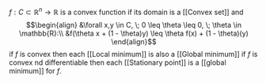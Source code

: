 $f: C \subset \mathbb{R}^n \rightarrow \mathbb{R}$ is a convex function if its domain is a [[Convex set]] and
$$\begin{align}
&\forall x,y \in C, \; 0 \leq \theta \leq 0, \; \theta \in \mathbb{R}:\\
&f(\theta x + (1 - \theta)y) \leq \theta f(x) + (1 - \theta)(y)
\end{align}$$
if $f$ is convex then each [[Local minimum]] is also a [[Global minimum]]
if  $f$ is convex nd differentiable then each [[Stationary point]] is a [[global minimum]] for $f$.